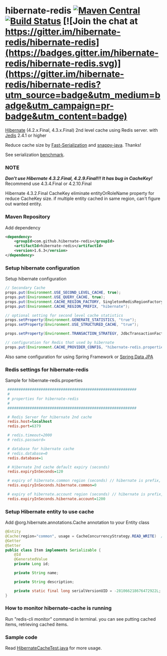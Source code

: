 hibernate-redis [![Maven Central](https://img.shields.io/maven-central/v/com.github.hibernate-redis/hibernate-redis.svg)](https://repo1.maven.org/maven2/com/github/hibernate-redis/) [![Build Status](https://travis-ci.org/hibernate-redis/hibernate-redis.png)](https://travis-ci.org/hibernate-redis/hibernate-redis) [![Join the chat at https://gitter.im/hibernate-redis/hibernate-redis](https://badges.gitter.im/hibernate-redis/hibernate-redis.svg)](https://gitter.im/hibernate-redis/hibernate-redis?utm_source=badge&utm_medium=badge&utm_campaign=pr-badge&utm_content=badge)
===============

[Hibernate][1] (4.2.x.Final, 4.3.x.Final) 2nd level cache using Redis server.
with [Jedis][2]  2.4.1 or higher

Reduce cache size by [Fast-Serialization][fst] and [snappy-java][snappy]. Thanks!

See serialization [benchmark][benchmark].

### NOTE

***Don't use Hibernate 4.3.2.Final, 4.2.9.Final!!! It has bug in CacheKey!***
Recommend use 4.3.4.Final or 4.2.10.Final

Hibernate 4.3.2.Final CacheKey eliminate entityOrRoleName property for reduce CacheKey size.
if multiple entity cached in same region, can't figure out wanted entity.

### Maven Repository

Add dependency

```xml
<dependency>
    <groupId>com.github.hibernate-redis</groupId>
    <artifactId>hibernate-redis</artifactId>
    <version>1.6.3</version>
</dependency>
```

### Setup hibernate configuration

Setup hibernate configuration

```java
// Secondary Cache
props.put(Environment.USE_SECOND_LEVEL_CACHE, true);
props.put(Environment.USE_QUERY_CACHE, true);
props.put(Environment.CACHE_REGION_FACTORY, SingletonRedisRegionFactory.class.getName());
props.put(Environment.CACHE_REGION_PREFIX, "hibernate");

// optional setting for second level cache statistics
props.setProperty(Environment.GENERATE_STATISTICS, "true");
props.setProperty(Environment.USE_STRUCTURED_CACHE, "true");

props.setProperty(Environment.TRANSACTION_STRATEGY, JdbcTransactionFactory.class.getName());

// configuration for Redis that used by hibernate
props.put(Environment.CACHE_PROVIDER_CONFIG, "hibernate-redis.properties");
```

Also same configuration for using Spring Framework or [Spring Data JPA][4]

### Redis settings for hibernate-redis

Sample for hibernate-redis.properties

```ini
 ##########################################################
 #
 # properties for hibernate-redis
 #
 ##########################################################

 # Redis Server for hibernate 2nd cache
 redis.host=localhost
 redis.port=6379

 # redis.timeout=2000
 # redis.password=

 # database for hibernate cache
 # redis.database=0
 redis.database=1

 # Hibernate 2nd cache default expiry (seconds)
 redis.expiryInSeconds=120

 # expiry of hibernate.common region (seconds) // hibernate is prefix, region name is common
 redis.expiryInSeconds.hibernate.common=0

 # expiry of hibernate.account region (seconds) // hibernate is prefix, region name is account
 redis.expiryInSeconds.hibernate.account=1200
```

### Setup Hibernate entity to use cache

Add @org.hibernate.annotations.Cache annotation to your Entity class

```java
@Entity
@Cache(region="common", usage = CacheConcurrencyStrategy.READ_WRITE)  // or @Cacheable(true) for JPA
@Getter
@Setter
public class Item implements Serializable {
    @Id
    @GeneratedValue
    private Long id;

    private String name;

    private String description;

    private static final long serialVersionUID = -281066218676472922L;
}
```

### How to monitor hibernate-cache is running

Run "redis-cli monitor" command in terminal. you can see putting cached items, retrieving cached items.

### Sample code

Read [HibernateCacheTest.java][3] for more usage.

[1]: http://www.hibernate.org/
[2]: https://github.com/xetorthio/jedis
[3]: https://github.com/hibernate-redis/hibernate-redis/blob/master/hibernate-redis/src/test/java/org/hibernate/test/cache/HibernateCacheTest.java
[4]: http://projects.spring.io/spring-data-jpa/
[lombok]: http://www.projectlombok.org/
[fst]: https://github.com/RuedigerMoeller/fast-serialization
[snappy]: https://github.com/xerial/snappy-java
[benchmark]: https://github.com/hibernate-redis/hibernate-redis/blob/master/hibernate-redis/src/test/java/org/hibernate/test/serializer/SerializerTest.java
